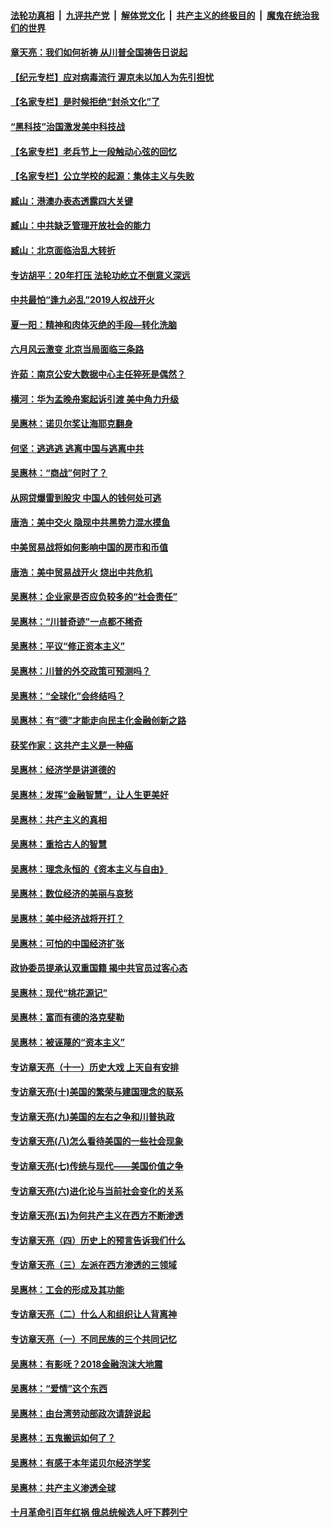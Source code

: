 

####  [法轮功真相](../../../../basic/blob/master/README.md?t=07071331) &nbsp;|&nbsp; [九评共产党](../../../../9ping.md/blob/master/README.md?t=07071331) &nbsp;|&nbsp; [解体党文化](../../../../jtdwh.md/blob/master/README.md?t=07071331)  &nbsp;|&nbsp; [共产主义的终极目的](../../../../gczydzjmd.md/blob/master/README.md?t=07071331) &nbsp;|&nbsp; [魔鬼在统治我们的世界](../../../../mgztzwmdsj.md/blob/master/README.md?t=07071331) 

#### [章天亮：我们如何祈祷 从川普全国祷告日说起](../pages/nsc423/n11944627.md?t=07071331) 

#### [【纪元专栏】应对病毒流行 渥京未以加人为先引担忧](../pages/nsc423/n11875714.md?t=07071331) 

#### [【名家专栏】是时候拒绝“封杀文化”了](../pages/nsc423/n11814093.md?t=07071331) 

#### [“黑科技”治国激发美中科技战](../pages/nsc423/n11638056.md?t=07071331) 

#### [【名家专栏】老兵节上一段触动心弦的回忆](../pages/nsc423/n11646016.md?t=07071331) 

#### [【名家专栏】公立学校的起源：集体主义与失败](../pages/nsc423/n11601833.md?t=07071331) 

#### [臧山：港澳办表态透露四大关键](../pages/nsc423/n11421628.md?t=07071331) 

#### [臧山：中共缺乏管理开放社会的能力](../pages/nsc423/n11407457.md?t=07071331) 

#### [臧山：北京面临治乱大转折](../pages/nsc423/n11406895.md?t=07071331) 

#### [专访胡平：20年打压 法轮功屹立不倒意义深远](../pages/nsc423/n11398800.md?t=07071331) 

#### [中共最怕“逢九必乱”2019人权战开火](../pages/nsc423/n11385248.md?t=07071331) 

#### [夏一阳：精神和肉体灭绝的手段—转化洗脑](../pages/nsc423/n11368250.md?t=07071331) 

#### [六月风云激变 北京当局面临三条路](../pages/nsc423/n11313668.md?t=07071331) 

#### [许茹：南京公安大数据中心主任猝死是偶然？](../pages/nsc423/n11064744.md?t=07071331) 

#### [横河：华为孟晚舟案起诉引渡 美中角力升级](../pages/nsc423/n11027230.md?t=07071331) 

#### [吴惠林：诺贝尔奖让海耶克翻身](../pages/nsc423/n10890049.md?t=07071331) 

#### [何坚：逃逃逃 逃离中国与逃离中共](../pages/nsc423/n10592891.md?t=07071331) 

#### [吴惠林：“商战”何时了？](../pages/nsc423/n10573558.md?t=07071331) 

#### [从网贷爆雷到股灾 中国人的钱何处可逃](../pages/nsc423/n10572800.md?t=07071331) 

#### [唐浩：美中交火 隐现中共黑势力混水摸鱼](../pages/nsc423/n10544040.md?t=07071331) 

#### [中美贸易战将如何影响中国的房市和币值](../pages/nsc423/n10543697.md?t=07071331) 

#### [唐浩：美中贸易战开火 烧出中共危机](../pages/nsc423/n10540126.md?t=07071331) 

#### [吴惠林：企业家是否应负较多的“社会责任”](../pages/nsc423/n10535022.md?t=07071331) 

#### [吴惠林：“川普奇迹”一点都不稀奇](../pages/nsc423/n10512808.md?t=07071331) 

#### [吴惠林：平议“修正资本主义”](../pages/nsc423/n10495724.md?t=07071331) 

#### [吴惠林：川普的外交政策可预测吗？](../pages/nsc423/n10462387.md?t=07071331) 

#### [吴惠林：“全球化”会终结吗？](../pages/nsc423/n10452838.md?t=07071331) 

#### [吴惠林：有“德”才能走向民主化金融创新之路](../pages/nsc423/n10432292.md?t=07071331) 

#### [获奖作家：这共产主义是一种癌](../pages/nsc423/n10431541.md?t=07071331) 

#### [吴惠林：经济学是讲道德的](../pages/nsc423/n10398014.md?t=07071331) 

#### [吴惠林：发挥“金融智慧”，让人生更美好](../pages/nsc423/n10375019.md?t=07071331) 

#### [吴惠林：共产主义的真相](../pages/nsc423/n10351394.md?t=07071331) 

#### [吴惠林：重拾古人的智慧](../pages/nsc423/n10337691.md?t=07071331) 

#### [吴惠林：理念永恒的《资本主义与自由》](../pages/nsc423/n10316274.md?t=07071331) 

#### [吴惠林：数位经济的美丽与哀愁](../pages/nsc423/n10292946.md?t=07071331) 

#### [吴惠林：美中经济战将开打？](../pages/nsc423/n10258825.md?t=07071331) 

#### [吴惠林：可怕的中国经济扩张](../pages/nsc423/n10219147.md?t=07071331) 

#### [政协委员提承认双重国籍 揭中共官员过客心态](../pages/nsc423/n10208809.md?t=07071331) 

#### [吴惠林：现代“桃花源记”](../pages/nsc423/n10185234.md?t=07071331) 

#### [吴惠林：富而有德的洛克斐勒](../pages/nsc423/n10142264.md?t=07071331) 

#### [吴惠林：被诬蔑的“资本主义”](../pages/nsc423/n10124816.md?t=07071331) 

#### [专访章天亮（十一）历史大戏 上天自有安排](../pages/nsc423/n10094905.md?t=07071331) 

#### [专访章天亮(十)美国的繁荣与建国理念的联系](../pages/nsc423/n10094899.md?t=07071331) 

#### [专访章天亮(九)美国的左右之争和川普执政](../pages/nsc423/n10094889.md?t=07071331) 

#### [专访章天亮(八)怎么看待美国的一些社会现象](../pages/nsc423/n10094857.md?t=07071331) 

#### [专访章天亮(七)传统与现代——美国价值之争](../pages/nsc423/n10093140.md?t=07071331) 

#### [专访章天亮(六)进化论与当前社会变化的关系](../pages/nsc423/n10092036.md?t=07071331) 

#### [专访章天亮(五)为何共产主义在西方不断渗透](../pages/nsc423/n10083620.md?t=07071331) 

#### [专访章天亮（四）历史上的预言告诉我们什么](../pages/nsc423/n10083606.md?t=07071331) 

#### [专访章天亮（三）左派在西方渗透的三领域](../pages/nsc423/n10081115.md?t=07071331) 

#### [吴惠林：工会的形成及其功能](../pages/nsc423/n10080633.md?t=07071331) 

#### [专访章天亮（二）什么人和组织让人背离神](../pages/nsc423/n10076637.md?t=07071331) 

#### [专访章天亮（一）不同民族的三个共同记忆](../pages/nsc423/n10074188.md?t=07071331) 

#### [吴惠林：有影呒？2018金融泡沫大地震](../pages/nsc423/n10040534.md?t=07071331) 

#### [吴惠林：“爱情”这个东西](../pages/nsc423/n10019423.md?t=07071331) 

#### [吴惠林：由台湾劳动部政次请辞说起](../pages/nsc423/n9979679.md?t=07071331) 

#### [吴惠林：五鬼搬运如何了？](../pages/nsc423/n9925338.md?t=07071331) 

#### [吴惠林：有感于本年诺贝尔经济学奖](../pages/nsc423/n9871883.md?t=07071331) 

#### [吴惠林：共产主义渗透全球](../pages/nsc423/n9812748.md?t=07071331) 

#### [十月革命引百年红祸 俄总统候选人吁下葬列宁](../pages/nsc423/n9810182.md?t=07071331) 

